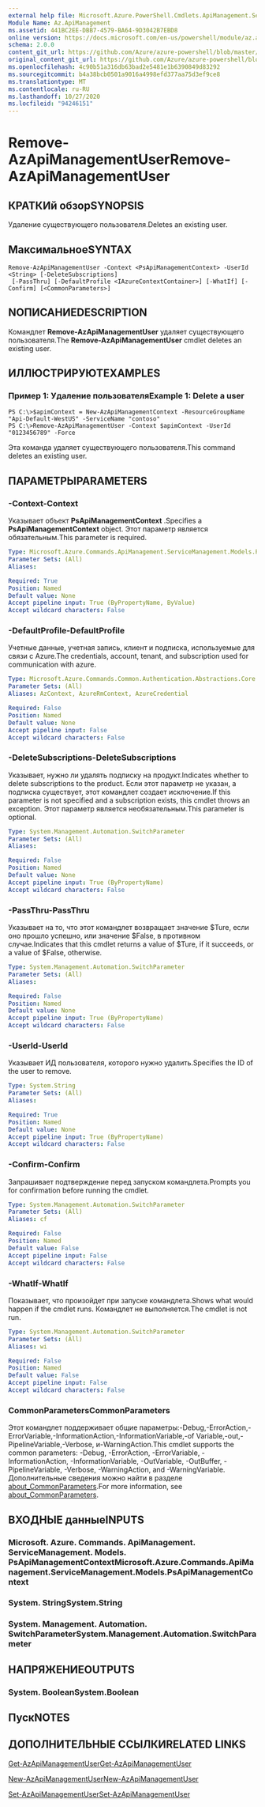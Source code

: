 ```yaml
---
external help file: Microsoft.Azure.PowerShell.Cmdlets.ApiManagement.ServiceManagement.dll-Help.xml
Module Name: Az.ApiManagement
ms.assetid: 441BC2EE-DBB7-4579-BA64-9D3042B7EBD8
online version: https://docs.microsoft.com/en-us/powershell/module/az.apimanagement/remove-azapimanagementuser
schema: 2.0.0
content_git_url: https://github.com/Azure/azure-powershell/blob/master/src/ApiManagement/ApiManagement/help/Remove-AzApiManagementUser.md
original_content_git_url: https://github.com/Azure/azure-powershell/blob/master/src/ApiManagement/ApiManagement/help/Remove-AzApiManagementUser.md
ms.openlocfilehash: 4c90b51a316db63bad2e5481e1b6390849d83292
ms.sourcegitcommit: b4a38bcb0501a9016a4998efd377aa75d3ef9ce8
ms.translationtype: MT
ms.contentlocale: ru-RU
ms.lasthandoff: 10/27/2020
ms.locfileid: "94246151"
---
```

# <span data-ttu-id="03eab-101">Remove-AzApiManagementUser</span><span class="sxs-lookup"><span data-stu-id="03eab-101">Remove-AzApiManagementUser</span></span>

## <span data-ttu-id="03eab-102">КРАТКИй обзор</span><span class="sxs-lookup"><span data-stu-id="03eab-102">SYNOPSIS</span></span>
<span data-ttu-id="03eab-103">Удаление существующего пользователя.</span><span class="sxs-lookup"><span data-stu-id="03eab-103">Deletes an existing user.</span></span>

## <span data-ttu-id="03eab-104">Максимальное</span><span class="sxs-lookup"><span data-stu-id="03eab-104">SYNTAX</span></span>

```
Remove-AzApiManagementUser -Context <PsApiManagementContext> -UserId <String> [-DeleteSubscriptions]
 [-PassThru] [-DefaultProfile <IAzureContextContainer>] [-WhatIf] [-Confirm] [<CommonParameters>]
```

## <span data-ttu-id="03eab-105">NОПИСАНИЕ</span><span class="sxs-lookup"><span data-stu-id="03eab-105">DESCRIPTION</span></span>
<span data-ttu-id="03eab-106">Командлет **Remove-AzApiManagementUser** удаляет существующего пользователя.</span><span class="sxs-lookup"><span data-stu-id="03eab-106">The **Remove-AzApiManagementUser** cmdlet deletes an existing user.</span></span>

## <span data-ttu-id="03eab-107">ИЛЛЮСТРИРУЮТ</span><span class="sxs-lookup"><span data-stu-id="03eab-107">EXAMPLES</span></span>

### <span data-ttu-id="03eab-108">Пример 1: Удаление пользователя</span><span class="sxs-lookup"><span data-stu-id="03eab-108">Example 1: Delete a user</span></span>
```
PS C:\>$apimContext = New-AzApiManagementContext -ResourceGroupName "Api-Default-WestUS" -ServiceName "contoso"
PS C:\>Remove-AzApiManagementUser -Context $apimContext -UserId "0123456789" -Force
```

<span data-ttu-id="03eab-109">Эта команда удаляет существующего пользователя.</span><span class="sxs-lookup"><span data-stu-id="03eab-109">This command deletes an existing user.</span></span>

## <span data-ttu-id="03eab-110">ПАРАМЕТРЫ</span><span class="sxs-lookup"><span data-stu-id="03eab-110">PARAMETERS</span></span>

### <span data-ttu-id="03eab-111">-Context</span><span class="sxs-lookup"><span data-stu-id="03eab-111">-Context</span></span>
<span data-ttu-id="03eab-112">Указывает объект **PsApiManagementContext** .</span><span class="sxs-lookup"><span data-stu-id="03eab-112">Specifies a **PsApiManagementContext** object.</span></span>
<span data-ttu-id="03eab-113">Этот параметр является обязательным.</span><span class="sxs-lookup"><span data-stu-id="03eab-113">This parameter is required.</span></span>

```yaml
Type: Microsoft.Azure.Commands.ApiManagement.ServiceManagement.Models.PsApiManagementContext
Parameter Sets: (All)
Aliases:

Required: True
Position: Named
Default value: None
Accept pipeline input: True (ByPropertyName, ByValue)
Accept wildcard characters: False
```

### <span data-ttu-id="03eab-114">-DefaultProfile</span><span class="sxs-lookup"><span data-stu-id="03eab-114">-DefaultProfile</span></span>
<span data-ttu-id="03eab-115">Учетные данные, учетная запись, клиент и подписка, используемые для связи с Azure.</span><span class="sxs-lookup"><span data-stu-id="03eab-115">The credentials, account, tenant, and subscription used for communication with azure.</span></span>

```yaml
Type: Microsoft.Azure.Commands.Common.Authentication.Abstractions.Core.IAzureContextContainer
Parameter Sets: (All)
Aliases: AzContext, AzureRmContext, AzureCredential

Required: False
Position: Named
Default value: None
Accept pipeline input: False
Accept wildcard characters: False
```

### <span data-ttu-id="03eab-116">-DeleteSubscriptions</span><span class="sxs-lookup"><span data-stu-id="03eab-116">-DeleteSubscriptions</span></span>
<span data-ttu-id="03eab-117">Указывает, нужно ли удалять подписку на продукт.</span><span class="sxs-lookup"><span data-stu-id="03eab-117">Indicates whether to delete subscriptions to the product.</span></span>
<span data-ttu-id="03eab-118">Если этот параметр не указан, а подписка существует, этот командлет создает исключение.</span><span class="sxs-lookup"><span data-stu-id="03eab-118">If this parameter is not specified and a subscription exists, this cmdlet throws an exception.</span></span>
<span data-ttu-id="03eab-119">Этот параметр является необязательным.</span><span class="sxs-lookup"><span data-stu-id="03eab-119">This parameter is optional.</span></span>

```yaml
Type: System.Management.Automation.SwitchParameter
Parameter Sets: (All)
Aliases:

Required: False
Position: Named
Default value: None
Accept pipeline input: True (ByPropertyName)
Accept wildcard characters: False
```

### <span data-ttu-id="03eab-120">-PassThru</span><span class="sxs-lookup"><span data-stu-id="03eab-120">-PassThru</span></span>
<span data-ttu-id="03eab-121">Указывает на то, что этот командлет возвращает значение $Ture, если оно прошло успешно, или значение $False, в противном случае.</span><span class="sxs-lookup"><span data-stu-id="03eab-121">Indicates that this cmdlet returns a value of $Ture, if it succeeds, or a value of $False, otherwise.</span></span>

```yaml
Type: System.Management.Automation.SwitchParameter
Parameter Sets: (All)
Aliases:

Required: False
Position: Named
Default value: None
Accept pipeline input: True (ByPropertyName)
Accept wildcard characters: False
```

### <span data-ttu-id="03eab-122">-UserId</span><span class="sxs-lookup"><span data-stu-id="03eab-122">-UserId</span></span>
<span data-ttu-id="03eab-123">Указывает ИД пользователя, которого нужно удалить.</span><span class="sxs-lookup"><span data-stu-id="03eab-123">Specifies the ID of the user to remove.</span></span>

```yaml
Type: System.String
Parameter Sets: (All)
Aliases:

Required: True
Position: Named
Default value: None
Accept pipeline input: True (ByPropertyName)
Accept wildcard characters: False
```

### <span data-ttu-id="03eab-124">-Confirm</span><span class="sxs-lookup"><span data-stu-id="03eab-124">-Confirm</span></span>
<span data-ttu-id="03eab-125">Запрашивает подтверждение перед запуском командлета.</span><span class="sxs-lookup"><span data-stu-id="03eab-125">Prompts you for confirmation before running the cmdlet.</span></span>

```yaml
Type: System.Management.Automation.SwitchParameter
Parameter Sets: (All)
Aliases: cf

Required: False
Position: Named
Default value: False
Accept pipeline input: False
Accept wildcard characters: False
```

### <span data-ttu-id="03eab-126">-WhatIf</span><span class="sxs-lookup"><span data-stu-id="03eab-126">-WhatIf</span></span>
<span data-ttu-id="03eab-127">Показывает, что произойдет при запуске командлета.</span><span class="sxs-lookup"><span data-stu-id="03eab-127">Shows what would happen if the cmdlet runs.</span></span>
<span data-ttu-id="03eab-128">Командлет не выполняется.</span><span class="sxs-lookup"><span data-stu-id="03eab-128">The cmdlet is not run.</span></span>

```yaml
Type: System.Management.Automation.SwitchParameter
Parameter Sets: (All)
Aliases: wi

Required: False
Position: Named
Default value: False
Accept pipeline input: False
Accept wildcard characters: False
```

### <span data-ttu-id="03eab-129">CommonParameters</span><span class="sxs-lookup"><span data-stu-id="03eab-129">CommonParameters</span></span>
<span data-ttu-id="03eab-130">Этот командлет поддерживает общие параметры:-Debug,-ErrorAction,-ErrorVariable,-InformationAction,-InformationVariable,-of Variable,-out,-PipelineVariable,-Verbose, и-WarningAction.</span><span class="sxs-lookup"><span data-stu-id="03eab-130">This cmdlet supports the common parameters: -Debug, -ErrorAction, -ErrorVariable, -InformationAction, -InformationVariable, -OutVariable, -OutBuffer, -PipelineVariable, -Verbose, -WarningAction, and -WarningVariable.</span></span> <span data-ttu-id="03eab-131">Дополнительные сведения можно найти в разделе [about_CommonParameters](http://go.microsoft.com/fwlink/?LinkID=113216).</span><span class="sxs-lookup"><span data-stu-id="03eab-131">For more information, see [about_CommonParameters](http://go.microsoft.com/fwlink/?LinkID=113216).</span></span>

## <span data-ttu-id="03eab-132">ВХОДНЫЕ данные</span><span class="sxs-lookup"><span data-stu-id="03eab-132">INPUTS</span></span>

### <span data-ttu-id="03eab-133">Microsoft. Azure. Commands. ApiManagement. ServiceManagement. Models. PsApiManagementContext</span><span class="sxs-lookup"><span data-stu-id="03eab-133">Microsoft.Azure.Commands.ApiManagement.ServiceManagement.Models.PsApiManagementContext</span></span>

### <span data-ttu-id="03eab-134">System. String</span><span class="sxs-lookup"><span data-stu-id="03eab-134">System.String</span></span>

### <span data-ttu-id="03eab-135">System. Management. Automation. SwitchParameter</span><span class="sxs-lookup"><span data-stu-id="03eab-135">System.Management.Automation.SwitchParameter</span></span>

## <span data-ttu-id="03eab-136">НАПРЯЖЕНИЕ</span><span class="sxs-lookup"><span data-stu-id="03eab-136">OUTPUTS</span></span>

### <span data-ttu-id="03eab-137">System. Boolean</span><span class="sxs-lookup"><span data-stu-id="03eab-137">System.Boolean</span></span>

## <span data-ttu-id="03eab-138">Пуск</span><span class="sxs-lookup"><span data-stu-id="03eab-138">NOTES</span></span>

## <span data-ttu-id="03eab-139">ДОПОЛНИТЕЛЬНЫЕ ССЫЛКИ</span><span class="sxs-lookup"><span data-stu-id="03eab-139">RELATED LINKS</span></span>

[<span data-ttu-id="03eab-140">Get-AzApiManagementUser</span><span class="sxs-lookup"><span data-stu-id="03eab-140">Get-AzApiManagementUser</span></span>](./Get-AzApiManagementUser.md)

[<span data-ttu-id="03eab-141">New-AzApiManagementUser</span><span class="sxs-lookup"><span data-stu-id="03eab-141">New-AzApiManagementUser</span></span>](./New-AzApiManagementUser.md)

[<span data-ttu-id="03eab-142">Set-AzApiManagementUser</span><span class="sxs-lookup"><span data-stu-id="03eab-142">Set-AzApiManagementUser</span></span>](./Set-AzApiManagementUser.md)


